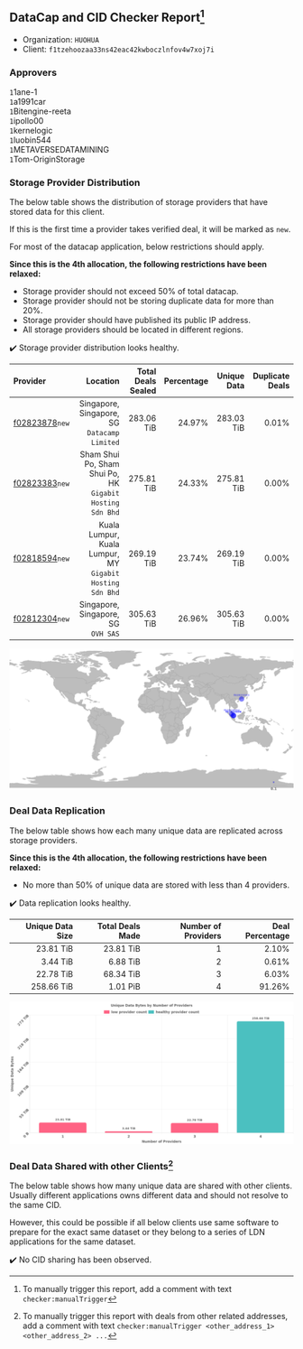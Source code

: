 ## DataCap and CID Checker Report[^1]
 - Organization: `HUOHUA`
 - Client: `f1tzehoozaa33ns42eac42kwboczlnfov4w7xoj7i`
### Approvers
`1`1ane-1<br/>`1`a1991car<br/>`1`Bitengine-reeta<br/>`1`ipollo00<br/>`1`kernelogic<br/>`1`luobin544<br/>`1`METAVERSEDATAMINING<br/>`1`Tom-OriginStorage


### Storage Provider Distribution
The below table shows the distribution of storage providers that have stored data for this client.

If this is the first time a provider takes verified deal, it will be marked as `new`.

For most of the datacap application, below restrictions should apply.

**Since this is the 4th allocation, the following restrictions have been relaxed:**
 - Storage provider should not exceed 50% of total datacap.
 - Storage provider should not be storing duplicate data for more than 20%.
 - Storage provider should have published its public IP address.
 - All storage providers should be located in different regions.

✔️ Storage provider distribution looks healthy.

| Provider                                                    |                                                     Location | Total Deals Sealed | Percentage | Unique Data | Duplicate Deals |
| :---------------------------------------------------------- | -----------------------------------------------------------: | -----------------: | ---------: | ----------: | --------------: |
| [f02823878](https://filfox.info/en/address/f02823878)`new`  |              Singapore, Singapore, SG<br/>`Datacamp Limited` |         283.06 TiB |     24.97% |  283.03 TiB |           0.01% |
| [f02823383](https://filfox.info/en/address/f02823383)`new`  | Sham Shui Po, Sham Shui Po, HK<br/>`Gigabit Hosting Sdn Bhd` |         275.81 TiB |     24.33% |  275.81 TiB |           0.00% |
| [f02818594](https://filfox.info/en/address/f02818594)`new`  | Kuala Lumpur, Kuala Lumpur, MY<br/>`Gigabit Hosting Sdn Bhd` |         269.19 TiB |     23.74% |  269.19 TiB |           0.00% |
| [f02812304](https://filfox.info/en/address/f02812304)`new`  |                       Singapore, Singapore, SG<br/>`OVH SAS` |         305.63 TiB |     26.96% |  305.63 TiB |           0.00% |

<img src="https://raw.githubusercontent.com/data-preservation-programs/filplus-checker-assets/main/filecoin-project/filecoin-plus-large-datasets/issues/2195/1700536789102.png"/>

### Deal Data Replication
The below table shows how each many unique data are replicated across storage providers.


**Since this is the 4th allocation, the following restrictions have been relaxed:**
- No more than 50% of unique data are stored with less than 4 providers.

✔️ Data replication looks healthy.

| Unique Data Size | Total Deals Made | Number of Providers | Deal Percentage |
| ---------------: | ---------------: | ------------------: | --------------: |
|        23.81 TiB |        23.81 TiB |                   1 |           2.10% |
|         3.44 TiB |         6.88 TiB |                   2 |           0.61% |
|        22.78 TiB |        68.34 TiB |                   3 |           6.03% |
|       258.66 TiB |         1.01 PiB |                   4 |          91.26% |

<img src="https://raw.githubusercontent.com/data-preservation-programs/filplus-checker-assets/main/filecoin-project/filecoin-plus-large-datasets/issues/2195/1700536789703.png"/>

### Deal Data Shared with other Clients[^3]
The below table shows how many unique data are shared with other clients.
Usually different applications owns different data and should not resolve to the same CID.

However, this could be possible if all below clients use same software to prepare for the exact same dataset or they belong to a series of LDN applications for the same dataset.

✔️ No CID sharing has been observed.

[^1]: To manually trigger this report, add a comment with text `checker:manualTrigger`

[^2]: Deals from those addresses are combined into this report as they are specified with `checker:manualTrigger`

[^3]: To manually trigger this report with deals from other related addresses, add a comment with text `checker:manualTrigger <other_address_1> <other_address_2> ...`
